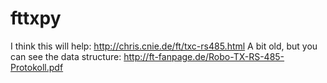 # fttxpy
I think this will help:
http://chris.cnie.de/ft/txc-rs485.html
A bit old, but you can see the data structure:
http://ft-fanpage.de/Robo-TX-RS-485-Protokoll.pdf
